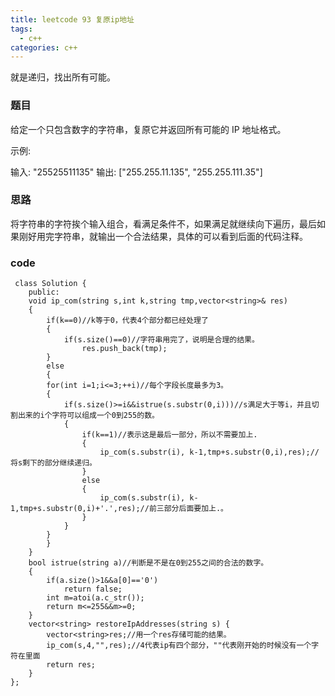 ```yaml
---
title: leetcode 93 复原ip地址
tags:
  - c++ 
categories: c++ 
---
```

就是递归，找出所有可能。
<!-- more -->

### 题目

给定一个只包含数字的字符串，复原它并返回所有可能的 IP 地址格式。

示例:

输入: "25525511135"
输出: ["255.255.11.135", "255.255.111.35"]


### 思路

将字符串的字符挨个输入组合，看满足条件不，如果满足就继续向下遍历，最后如果刚好用完字符串，就输出一个合法结果，具体的可以看到后面的代码注释。

### code

     class Solution {
		public:
	    void ip_com(string s,int k,string tmp,vector<string>& res)
	    {
	        if(k==0)//k等于0，代表4个部分都已经处理了
	        {
	            if(s.size()==0)//字符串用完了，说明是合理的结果。
	                res.push_back(tmp);
	        }
	        else
	        {
	        for(int i=1;i<=3;++i)//每个字段长度最多为3。
	        {
	            if(s.size()>=i&&istrue(s.substr(0,i)))//s满足大于等i，并且切割出来的i个字符可以组成一个0到255的数。
	            {
	                if(k==1)//表示这是最后一部分，所以不需要加上.
	                {
	                    ip_com(s.substr(i), k-1,tmp+s.substr(0,i),res);//将s剩下的部分继续递归。
	                }
	                else
	                {
	                    ip_com(s.substr(i), k-1,tmp+s.substr(0,i)+'.',res);//前三部分后面要加上.。
	                }
	            }
	        }
	        }
	    }
	    bool istrue(string a)//判断是不是在0到255之间的合法的数字。
	    {
	        if(a.size()>1&&a[0]=='0')
	            return false;
	        int m=atoi(a.c_str());
	        return m<=255&&m>=0;
	    }
	    vector<string> restoreIpAddresses(string s) {      
	        vector<string>res;//用一个res存储可能的结果。
	        ip_com(s,4,"",res);//4代表ip有四个部分，""代表刚开始的时候没有一个字符在里面
	        return res;
	    }
	};

